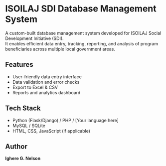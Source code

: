 # ISOILAJ SDI Database Management System

A custom-built database management system developed for ISOILAJ Social Development Initiative (SDI).  
It enables efficient data entry, tracking, reporting, and analysis of program beneficiaries across multiple local government areas.

## Features
- User-friendly data entry interface  
- Data validation and error checks  
- Export to Excel & CSV  
- Reports and analytics dashboard  

## Tech Stack
- Python (Flask/Django) / PHP / [Your language here]  
- MySQL / SQLite  
- HTML, CSS, JavaScript (if applicable)  

## Author
**Ighere G. Nelson**  
